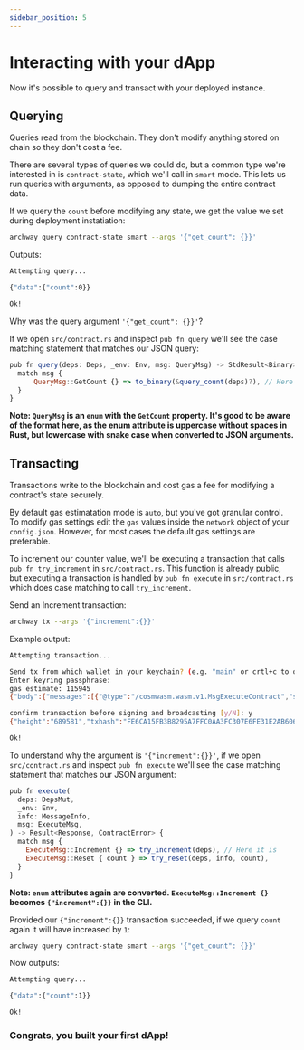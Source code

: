 ```yaml
---
sidebar_position: 5
---
```


# Interacting with your dApp

Now it's possible to query and transact with your deployed instance. 

## Querying

Queries read from the blockchain. They don't modify anything stored on chain so they don't cost a fee.

There are several types of queries we could do, but a common type we're interested in is `contract-state`, which we'll call in `smart` mode. This lets us run queries with arguments, as opposed to dumping the entire contract data.

If we query the `count` before modifying any state, we get the value we set during deployment instatiation:

```bash
archway query contract-state smart --args '{"get_count": {}}'
```

Outputs:
```bash
Attempting query...

{"data":{"count":0}}

Ok!
```

Why was the query argument `'{"get_count": {}}'`?

If we open `src/contract.rs` and inspect `pub fn query` we'll see the case matching statement that matches our JSON query:
```javascript
pub fn query(deps: Deps, _env: Env, msg: QueryMsg) -> StdResult<Binary> {
  match msg {
      QueryMsg::GetCount {} => to_binary(&query_count(deps)?), // Here it is
  }
}
```

**Note: `QueryMsg` is an `enum` with the `GetCount` property. It's good to be aware of the format here, as the enum attribute is uppercase without spaces in Rust, but lowercase with snake case when converted to JSON arguments.**

## Transacting

Transactions write to the blockchain and cost gas a fee for modifying a contract's state securely.

By default gas estimatation mode is `auto`, but you've got granular control. To modify gas settings edit the `gas` values inside the `network` object of your `config.json`. However, for most cases the default gas settings are preferable.

To increment our counter value, we'll be executing a transaction that calls `pub fn try_increment` in `src/contract.rs`. This function is already public, but executing a transaction is handled by `pub fn execute` in `src/contract.rs` which does case matching to call `try_increment`.

Send an Increment transaction:
```bash
archway tx --args '{"increment":{}}'
```

Example output:
```bash
Attempting transaction...

Send tx from which wallet in your keychain? (e.g. "main" or crtl+c to quit): my-wallet
Enter keyring passphrase:
gas estimate: 115945
{"body":{"messages":[{"@type":"/cosmwasm.wasm.v1.MsgExecuteContract","sender":"wasm1j6aldkw59usszphp2jc9jlczxjzc76jdzspf8a","contract":"wasm1mkymgyhkdly5enpeq7tlyntnxvl539qnam2v3d","msg":"eyJpbmNyZW1lbnQiOnt9fQ==","funds":[]}],"memo":"","timeout_height":"0","extension_options":[],"non_critical_extension_options":[]},"auth_info":{"signer_infos":[],"fee":{"amount":[{"denom":"upebble","amount":"116"}],"gas_limit":"115945","payer":"","granter":""}},"signatures":[]}

confirm transaction before signing and broadcasting [y/N]: y
{"height":"689581","txhash":"FE6CA15FB3B8295A7FFC0AA3FC307E6FE31E2AB606EB58774C2668CC1CACF6E8","data":"0A090A0765786563757465","raw_log":"[{\"events\":[{\"type\":\"execute\",\"attributes\":[{\"key\":\"_contract_address\",\"value\":\"wasm1mkymgyhkdly5enpeq7tlyntnxvl539qnam2v3d\"}]},{\"type\":\"message\",\"attributes\":[{\"key\":\"action\",\"value\":\"execute\"},{\"key\":\"module\",\"value\":\"wasm\"},{\"key\":\"sender\",\"value\":\"wasm1j6aldkw59usszphp2jc9jlczxjzc76jdzspf8a\"}]},{\"type\":\"wasm\",\"attributes\":[{\"key\":\"_contract_address\",\"value\":\"wasm1mkymgyhkdly5enpeq7tlyntnxvl539qnam2v3d\"},{\"key\":\"method\",\"value\":\"try_increment\"}]}]}]","logs":[{"events":[{"type":"execute","attributes":[{"key":"_contract_address","value":"wasm1mkymgyhkdly5enpeq7tlyntnxvl539qnam2v3d"}]},{"type":"message","attributes":[{"key":"action","value":"execute"},{"key":"module","value":"wasm"},{"key":"sender","value":"wasm1j6aldkw59usszphp2jc9jlczxjzc76jdzspf8a"}]},{"type":"wasm","attributes":[{"key":"_contract_address","value":"wasm1mkymgyhkdly5enpeq7tlyntnxvl539qnam2v3d"},{"key":"method","value":"try_increment"}]}]}],"gas_wanted":"115945","gas_used":"98755"}

Ok!
```

To understand why the argument is `'{"increment":{}}'`, if we open `src/contract.rs` and inspect `pub fn execute` we'll see the case matching statement that matches our JSON argument:
```javascript
pub fn execute(
  deps: DepsMut,
  _env: Env,
  info: MessageInfo,
  msg: ExecuteMsg,
) -> Result<Response, ContractError> {
  match msg {
    ExecuteMsg::Increment {} => try_increment(deps), // Here it is
    ExecuteMsg::Reset { count } => try_reset(deps, info, count),
  }
}
```

**Note: `enum` attributes again are converted. `ExecuteMsg::Increment {}` becomes `{"increment":{}}` in the CLI.**

Provided our `{"increment":{}}` transaction succeeded, if we query `count` again it will have increased by `1`:
```bash
archway query contract-state smart --args '{"get_count": {}}'
```

Now outputs:
```bash
Attempting query...

{"data":{"count":1}}

Ok!
```

### Congrats, you built your first dApp!